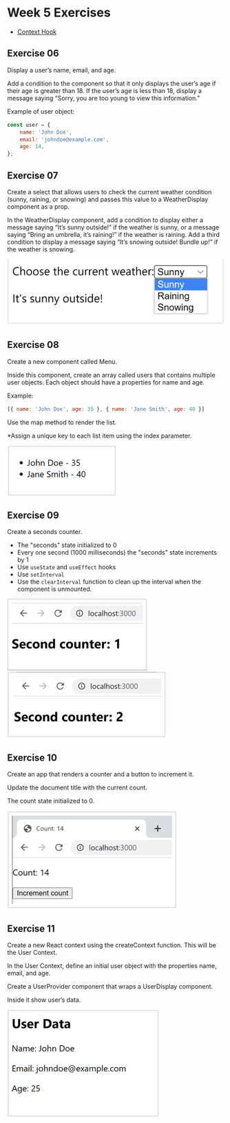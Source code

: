 # Week 5 Exercises  
  
- [Context Hook](https://react.dev/reference/react/useContext)  
  
## Exercise 06  

Display a user’s name, email, and age.

Add a condition to the component so that it only displays the user’s age if their age is greater than 18. If the user’s age is less than 18, display a message saying “Sorry, you are too young to view this information.”

Example of user object:
```js
const user = {
    name: 'John Doe',
    email: 'johndoe@example.com',
    age: 14,
};
```

## Exercise 07  
  
Create a select that allows users to check the current weather condition (sunny, raining, or snowing) and passes this value to a WeatherDisplay component as a prop.

In the WeatherDisplay component, add a condition to display either a message saying “It’s sunny outside!” if the weather is sunny, or a message saying “Bring an umbrella, it’s raining!” if the weather is raining. Add a third condition to display a message saying “It’s snowing outside! Bundle up!” if the weather is snowing.  

![exercise 07 picture of dropdown](exercise07.png)  

## Exercise 08  

Create a new component called Menu.  

Inside this component, create an array called users that contains multiple user objects. Each object should have a properties for name and age.  

Example:
```js
[{ name: 'John Doe', age: 35 }, { name: 'Jane Smith', age: 40 }]
```  

Use the map method to render the list.  
  
*Assign a unique key to each list item using the index parameter.  
  
![Exercise 08 Image](./exercise08.png)  
  

## Exercise 09  

Create a seconds counter.  
  
- The "seconds" state initialized to 0
- Every one second (1000 milliseconds) the "seconds" state increments by 1
- Use `useState` and `useEffect` hooks
- Use `setInterval`
- Use the `clearInterval` function to clean up the interval when the component is unmounted.  

![exercise 9 image 1](./exercise09_img1.png)  
![exercise 9 image 2](./exercise09_img2.png)  
  

## Exercise 10  
Create an app that renders a counter and a button to increment it.  

Update the document title with the current count.  

The count state initialized to 0.  
  
![Ex 10 image - count displayed in tab title](./exercise10.png)
  
## Exercise 11  
  
Create a new React context using the createContext function. This will be the User Context.  

In the User Context, define an initial user object with the properties name, email, and age.  

Create a UserProvider component that wraps a UserDisplay component.  

Inside it show user’s data.  

![Ex 11 - user context example](./exercise11.png)

